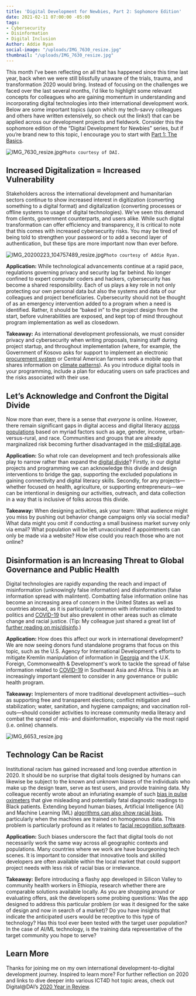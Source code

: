 ```yaml
---
title: 'Digital Development for Newbies, Part 2: Sophomore Edition'
date: 2021-02-11 07:00:00 -05:00
tags:
- Cybersecurity
- Disinformation
- Digital Inclusion
Author: Addie Ryan
social-image: "/uploads/IMG_7630_resize.jpg"
thumbnail: "/uploads/IMG_7630_resize.jpg"
---
```


This month I’ve been reflecting on all that has happened since this time last year, back when we were still blissfully unaware of the trials, trauma, and transformation 2020 would bring. Instead of focusing on the challenges we faced over the last several months, I'd like to highlight some relevant concepts for colleagues who are gaining momentum in understanding and incorporating digital technologies into their international development work. Below are some important topics (upon which my tech-savvy colleagues and others have written extensively, so check out the links!) that can be applied across our development projects and fieldwork. Consider this the sophomore edition of the “Digital Development for Newbies” series, but if you’re brand new to this topic, I encourage you to start with [Part 1: The Basics](https://dai-global-digital.com/digital-development-for-newbies-part-1-the-basics.html).

![IMG_7630_resize.jpg](/uploads/IMG_7630_resize.jpg)`Photo courtesy of DAI.`

<!--more-->

## Increased Digitalization = Increased Vulnerability

Stakeholders across the international development and humanitarian sectors continue to show increased interest in digitization (converting something to a digital format) and digitalization (converting processes or offline systems to usage of digital technologies). We’ve seen this demand from clients, government counterparts, and users alike. While such digital transformation can offer efficiency and transparency, it is critical to note that this comes with increased cybersecurity risks. You may be tired of being told to strengthen your password or to add a second layer of authentication, but these tips are more important now than ever before.

![IMG_20200223_104757489_resize.jpg](/uploads/IMG_20200223_104757489_resize.jpg)`Photo courtesy of Addie Ryan.`

**Application:** While technological advancements continue at a rapid pace, regulations governing privacy and security lag far behind. No longer confined to expert computer coders and hackers, cybersecurity has become a shared responsibility. Each of us plays a key role in not only protecting our own personal data but also the systems and data of our colleagues and project beneficiaries. Cybersecurity should not be thought of as an emergency intervention added to a program when a need is identified. Rather, it should be “baked in” to the project design from the start, before vulnerabilities are exposed, and kept top of mind throughout program implementation as well as closedown.

**Takeaway:** As international development professionals, we must consider privacy and cybersecurity when writing proposals, training staff during project startup, and throughout implementation (where, for example, the Government of Kosovo asks for support to implement an electronic [procurement system](https://www.dai.com/our-work/projects/kosovo-transparent-effective-and-accountable-municipalities-team) or Central American farmers seek a mobile app that shares information on [climate patterns](https://assetify-dai.com/pdfs/digital-coffee-cloud-eng.pdf)). As you introduce digital tools in your programming, include a plan for educating users on safe practices and the risks associated with their use.

## Let’s Acknowledge and Confront the Digital Divide

Now more than ever, there is a sense that *everyone* is online. However, there remain significant gaps in digital access and digital literacy [across populations](https://www.governing.com/now/Its-2020-Why-Is-the-Digital-Divide-Still-with-Us.html) based on myriad factors such as age, gender, income, urban-versus-rural, and race. Communities and groups that are already marginalized risk becoming further disadvantaged in the [mid-digital age](https://techcrunch.com/2016/06/23/the-three-ages-of-digital/).

**Application:** So what role can development and tech professionals alike play to narrow rather than expand the [digital divide](https://dai-global-digital.com/covid-19-the-importance-of-understanding-digital-divides-during-the-pandemic-response.html)? Firstly, in our digital projects and programming we can acknowledge this divide and design interventions to bridge the gap, supporting the excluded populations in gaining connectivity and digital literacy skills. Secondly, for any projects—whether focused on health, agriculture, or supporting entrepreneurs—we can be intentional in designing our activities, outreach, and data collection in a way that is inclusive of folks across this divide.

**Takeaway:** When designing activities, ask your team: What audience might you miss by pushing out behavior change campaigns only via social media? What data might you omit if conducting a small business market survey only via email? What population will be left unvaccinated if appointments can only be made via a website? How else could you reach those who are not online?

## Disinformation is an Increasing Threat to Global Governance and Public Health

Digital technologies are rapidly expanding the reach and impact of misinformation (unknowingly false information) and disinformation (false information spread with malintent). Combatting false information online has become an increasing area of concern in the United States as well as countries abroad, as it is particularly common with information related to politics and [COVID-19](https://blog.twitter.com/en_us/topics/company/2020/covid19-vaccine.html) but also prevalent in other areas such as climate change and racial justice. (Tip: My colleague just shared a great list of [further reading on mis/disinfo](https://dai-global-digital.com/what-is-cda-reading-about-misinformation-and-disinformation.html).)

**Application:** How does this affect our work in international development? We are now seeing donors fund standalone programs that focus on this topic, such as the U.S. Agency for International Development's efforts to mitigate Kremlin manipulation of information in [Georgia](https://www.usaid.gov/news-information/press-releases/oct-8-2020-usaid-launches-innovative-program-counter-disinformation-georgia) and the U.K. Foreign, Commonwealth & Development's work to tackle the spread of false information related to [COVID-19](https://www.gov.uk/government/news/uk-aid-to-tackle-global-spread-of-coronavirus-fake-news) in Southeast Asia and Africa. This is an increasingly important element to consider in any governance or public health program.

**Takeaway:** Implementers of more traditional development activities—such as supporting free and transparent elections; conflict mitigation and stabilization; water, sanitation, and hygiene campaigns; and vaccination roll-outs—should consider activities to increase community media literacy and combat the spread of mis- and disinformation, especially via the most rapid (i.e. online) channels.

![IMG_6653_resize.jpg](/uploads/IMG_6653_resize.jpg)

## Technology Can be Racist

Institutional racism has gained increased and long overdue attention in 2020. It should be no surprise that digital tools designed by humans can likewise be subject to the known and unknown biases of the individuals who make up the design team, serve as test users, and provide training data. My colleague recently wrote about an infuriating example of such [bias in pulse oximeters](https://dai-global-digital.com/racist-hardware-and-what-to-do-about-it.html) that give misleading and potentially fatal diagnostic readings to Black patients. Extending beyond human biases, Artificial Intelligence (AI) and Machine Learning (ML) [algorithms can also show racial bias](https://dai-global-digital.com/algorithms-in-development.html?utm_source=related-box), particularly when the machines are trained on homogenous data. This problem is particularly profound as it relates to [facial recognition software](https://www.utdallas.edu/news/science-technology/racial-bias-facial-recognition-2020/).

**Application:** Such biases underscore the fact that digital tools do not necessarily work the same way across all geographic contexts and populations. Many countries where we work are have bourgeoning tech scenes. It is important to consider that innovative tools and skilled developers are often available within the local market that could support project needs with less risk of racial bias or irrelevance.

**Takeaway:** Before introducing a flashy app developed in Silicon Valley to community health workers in Ethiopia, research whether there are comparable solutions available locally. As you are shopping around or evaluating offers, ask the developers some probing questions: Was the app designed to address this particular problem (or was it designed for the sake of design and now in search of a market)? Do you have insights that indicate the anticipated users would be receptive to this type of technology? Has this tool ever been tested with the target user population? In the case of AI/ML technology, is the training data representative of the target community you hope to serve?

## Learn More

Thanks for joining me on my own international development-to-digital development journey. Inspired to learn more? For further reflection on 2020 and links to dive deeper into various ICT4D hot topic areas, check out Digital@DAI’s [2020 Year in Review](https://dai-global-digital.com/digital-at-dai-2020-year-in-review.html).